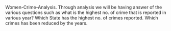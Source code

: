 Women-Crime-Analysis.
Through analysis we will be having answer of the various questions such as 
what is the highest no. of crime that is reported in various year?
Which State has the highest no. of crimes reported.
Which crimes has been reduced by the years.

